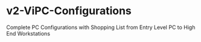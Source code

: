 # v2-ViPC-Configurations
Complete PC Configurations with Shopping List from Entry Level PC to High End Workstations

